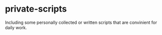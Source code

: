 private-scripts
===============

Including some personally collected or written scripts that are convinient for daily work.
